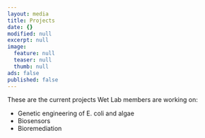 ```yaml
---
layout: media
title: Projects
date: {}
modified: null
excerpt: null
image: 
  feature: null
  teaser: null
  thumb: null
ads: false
published: false
---
```


These are the current projects Wet Lab members are working on:

- Genetic engineering of E. coli and algae
- Biosensors
- Bioremediation



